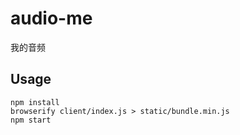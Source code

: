 audio-me
========

 我的音频

 ## Usage
 ````
 npm install
 browserify client/index.js > static/bundle.min.js
 npm start
 ````
